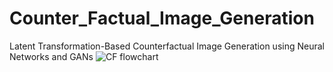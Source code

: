 # Counter_Factual_Image_Generation
Latent Transformation-Based Counterfactual Image Generation using Neural Networks and GANs
![CF flowchart](https://github.com/rohithreddy0087/Counter_Factual_Image_Generation/assets/51110057/23ad575f-7a88-4934-b8ed-b385cd703c42)
